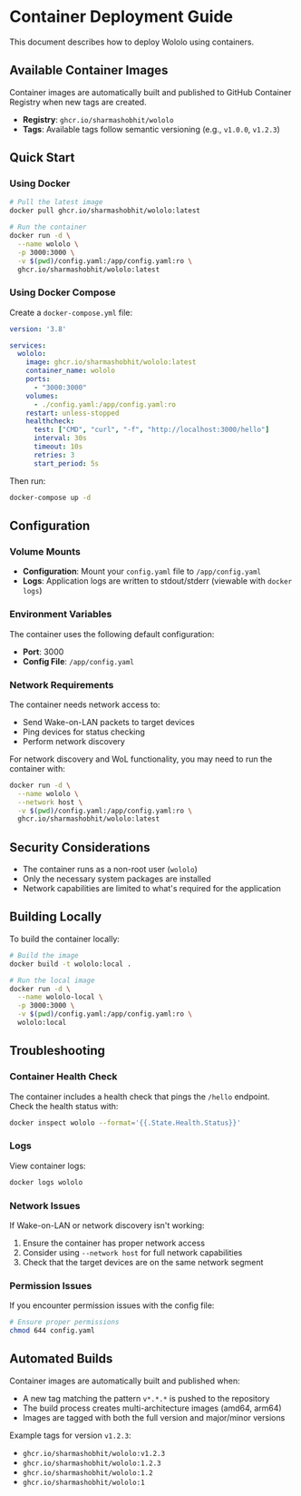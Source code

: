# Container Deployment Guide

This document describes how to deploy Wololo using containers.

## Available Container Images

Container images are automatically built and published to GitHub Container Registry when new tags are created.

- **Registry**: `ghcr.io/sharmashobhit/wololo`
- **Tags**: Available tags follow semantic versioning (e.g., `v1.0.0`, `v1.2.3`)

## Quick Start

### Using Docker

```bash
# Pull the latest image
docker pull ghcr.io/sharmashobhit/wololo:latest

# Run the container
docker run -d \
  --name wololo \
  -p 3000:3000 \
  -v $(pwd)/config.yaml:/app/config.yaml:ro \
  ghcr.io/sharmashobhit/wololo:latest
```

### Using Docker Compose

Create a `docker-compose.yml` file:

```yaml
version: '3.8'

services:
  wololo:
    image: ghcr.io/sharmashobhit/wololo:latest
    container_name: wololo
    ports:
      - "3000:3000"
    volumes:
      - ./config.yaml:/app/config.yaml:ro
    restart: unless-stopped
    healthcheck:
      test: ["CMD", "curl", "-f", "http://localhost:3000/hello"]
      interval: 30s
      timeout: 10s
      retries: 3
      start_period: 5s
```

Then run:

```bash
docker-compose up -d
```

## Configuration

### Volume Mounts

- **Configuration**: Mount your `config.yaml` file to `/app/config.yaml`
- **Logs**: Application logs are written to stdout/stderr (viewable with `docker logs`)

### Environment Variables

The container uses the following default configuration:
- **Port**: 3000
- **Config File**: `/app/config.yaml`

### Network Requirements

The container needs network access to:
- Send Wake-on-LAN packets to target devices
- Ping devices for status checking
- Perform network discovery

For network discovery and WoL functionality, you may need to run the container with:

```bash
docker run -d \
  --name wololo \
  --network host \
  -v $(pwd)/config.yaml:/app/config.yaml:ro \
  ghcr.io/sharmashobhit/wololo:latest
```

## Security Considerations

- The container runs as a non-root user (`wololo`)
- Only the necessary system packages are installed
- Network capabilities are limited to what's required for the application

## Building Locally

To build the container locally:

```bash
# Build the image
docker build -t wololo:local .

# Run the local image
docker run -d \
  --name wololo-local \
  -p 3000:3000 \
  -v $(pwd)/config.yaml:/app/config.yaml:ro \
  wololo:local
```

## Troubleshooting

### Container Health Check

The container includes a health check that pings the `/hello` endpoint. Check the health status with:

```bash
docker inspect wololo --format='{{.State.Health.Status}}'
```

### Logs

View container logs:

```bash
docker logs wololo
```

### Network Issues

If Wake-on-LAN or network discovery isn't working:

1. Ensure the container has proper network access
2. Consider using `--network host` for full network capabilities
3. Check that the target devices are on the same network segment

### Permission Issues

If you encounter permission issues with the config file:

```bash
# Ensure proper permissions
chmod 644 config.yaml
```

## Automated Builds

Container images are automatically built and published when:
- A new tag matching the pattern `v*.*.*` is pushed to the repository
- The build process creates multi-architecture images (amd64, arm64)
- Images are tagged with both the full version and major/minor versions

Example tags for version `v1.2.3`:
- `ghcr.io/sharmashobhit/wololo:v1.2.3`
- `ghcr.io/sharmashobhit/wololo:1.2.3`
- `ghcr.io/sharmashobhit/wololo:1.2`
- `ghcr.io/sharmashobhit/wololo:1`